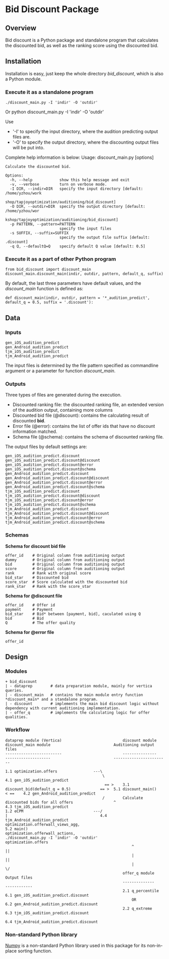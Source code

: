 Bid Discount Package
====================

Overview
--------
Bid discount is a Python package and standalone program that calculates the discounted 
bid, as well as the ranking score using the discounted bid.

Installation
-----------

Installation is easy, just keep the whole directory *bid_discount*, which is also a Python module.

### Execute it as a standalone program

    ./discount_main.py -I 'indir' -O 'outdir'

Or
    python discount_main.py -I 'indir' -O 'outdir'

Use 
  * '-I' to specify the input directory, where the audition predicting output files are.
  * '-O' to specify the output directory, where the discounting output files will be put into.

Complete help information is below:
    Usage: discount_main.py [options]
    
    Calculate the discounted bid.
    
    Options:
      -h, --help            show this help message and exit
      -v, --verbose         turn on verbose mode.
      -I DIR, --indir=DIR   specify the input directory [default: /home/yzhou/work
                            shop/tapjoyoptimization/auditioning/bid_discount]
      -O DIR, --outdir=DIR  specify the output directory [default: /home/yzhou/wor
                            kshop/tapjoyoptimization/auditioning/bid_discount]
      -p PATTERN, --pattern=PATTERN
                            specify the input files
      -s SUFFIX, --suffix=SUFFIX
                            specify the output file suffix [default: .discount]
      -q Q, --defaultQ=Q    specify default Q value [default: 0.5]

### Execute it as a part of other Python program

    from bid_discount import discount_main
    discount_main.discount_main(indir, outdir, pattern, default_q, suffix)

By default, the last three parameters have default values, and the *discount_main* function is defined as:

    def discount_main(indir, outdir, pattern = '*_audition_predict', default_q = 0.5, suffix = '.discount'):



Data
----

### Inputs

    gen_iOS_audition_predict
    gen_Android_audition_predict
    tjm_iOS_audition_predict
    tjm_Android_audition_predict
  
The input files is determined by the file pattern specified as commandline argument or a parameter for function *discount_main*.

### Outputs

Three types of files are generated during the execution.

  * Discounted ranking file: the discounted ranking file, an extended version of the audition output, containing more columns
  * Discounted bid file (@discount): contains the calculating result of discounted **bid**.
  * Error file (@error): contains the list of offer ids that have no discount information matched.
  * Schema file (@schema): contains the schema of discounted ranking file.

The output files by default settings are:

    gen_iOS_audition_predict.discount
    gen_iOS_audition_predict.discount@discount
    gen_iOS_audition_predict.discount@error
    gen_iOS_audition_predict.discount@schema
    gen_Android_audition_predict.discount
    gen_Android_audition_predict.discount@discount
    gen_Android_audition_predict.discount@error
    gen_Android_audition_predict.discount@schema
    tjm_iOS_audition_predict.discount
    tjm_iOS_audition_predict.discount@discount
    tjm_iOS_audition_predict.discount@error
    tjm_iOS_audition_predict.discount@schema
    tjm_Android_audition_predict.discount
    tjm_Android_audition_predict.discount@discount
    tjm_Android_audition_predict.discount@error
    tjm_Android_audition_predict.discount@schema
    
### Schemas

**Schema for discount bid file**
    
    offer_id    # Original column from auditioning output
    dummy       # Original column from auditioning output
    bid         # Original column from auditioning output
    score       # Original column from auditioning output
    rank        # Rank with original score
    bid_star    # Discounted bid
    score_star  # Score calculated with the discounted bid
    rank_star   # Rank with the score_star

**Schema for @discount file**

    offer_id    # Offer id
    payment     # Payment
    bid_star    # Bid* between [payment, bid], caculated using Q
    bid         # Bid
    Q           # The offer quality

**Schema for @error file**
    
    offer_id
    
Design
------

### Modules

    + bid_discount
    | - dataprep        # data preparation module, mainly for vertica queries.
    | - discount_main   # contains the main module entry function *discount_main* and a standalone program.
    | - discount        # implements the main bid discount logic without dependency with current auditioning implementation.
    | - offer_q         # implements the calculating logic for offer qualities.

### Workflow

    dataprep module (Vertica)                           discount module                                     discount_main module                            Auditioning output files
    -------------------------                           ---------------                                     --------------------                            ------------------------
    
    1.1 optimization.offers                ---\
                                               \                                                                                                            4.1 gen_iOS_audition_predict
                                                == >    3.1 discount_bid(default_q = 0.5)             == >  5.1 discount_main()                     < ==    4.2 gen_Android_audition_predict
                                               /        Calculate discounted bids for all offers                  ^                                         4.3 tjm_iOS_audition_predict
    1.2 eCPM                               ---/                                                                   |                                         4.4 tjm_Android_audition_predict
    optimization.offerwall_views_agg,                                                                       5.2 main()  
    optimization.offerwall_actions,                                                                             ./discount_main.py -I 'indir' -O 'outdir'
    optimization.offers
                                                            ^                                                     ||
                                                            |                                                     ||
                                                            |                                                     \/
                                                        offer_q module                                      Output files
                                                        --------------                                      ------------
                                                        2.1 q_percentile                                    6.1 gen_iOS_audition_predict.discount
                                                            OR                                              6.2 gen_Android_audition_predict.discount
                                                        2.2 q_extreme                                       6.3 tjm_iOS_audition_predict.discount
                                                                                                            6.4 tjm_Android_audition_predict.discount

### Non-standard Python library

[Numpy](http://www.numpy.org) is a non-standard Python library used in this package for its non-in-place sorting function.
